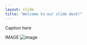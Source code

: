 ```yaml
---
layout: slide
title: "Welcome to our slide deck!"
---
```


Caption here

IMAGE
![image](https://user-images.githubusercontent.com/84146331/203589158-ecea1e5f-a47b-4295-a40e-ecb296e2a1f5.png)
